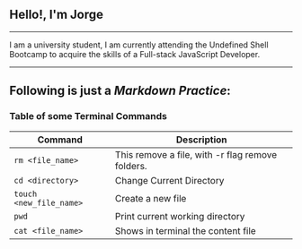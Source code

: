 ## Hello!, I'm Jorge
---
I am a university student, I am currently attending the Undefined Shell Bootcamp to acquire the skills of a Full-stack JavaScript Developer.

---
## Following is just a *Markdown Practice*:
### Table of some **Terminal Commands**
| **Command** | **Description** |
|---------|-------------|
| `rm <file_name>`| This remove a file, with -r flag remove folders. |
| `cd <directory>` | Change Current Directory |
|`touch <new_file_name>`| Create a new file |
|`pwd`| Print current working directory |
|`cat <file_name>`| Shows in terminal the content file |

<!---
jaguzmana/jaguzmana is a ✨ special ✨ repository because its `README.md` (this file) appears on your GitHub profile.
You can click the Preview link to take a look at your changes.
--->

